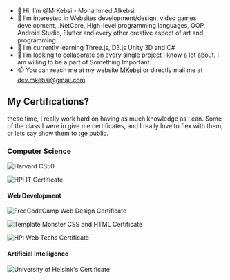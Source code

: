 - 👋 Hi, I’m @MrKebsi - Mohammed Alkebsi
- 👀 I’m interested in Websites 
development/design, video games development,
.NetCore, High-level programming languages, 
OOP, Android Studio, Flutter and every other
creative aspect of art and programming. 
- 🌱 I’m currently learning Three.js, D3.js
Unity 3D and C#
- 💞️ I’m looking to collaborate on every single
project I know a lot about. I am willing to be a part
of Something Important. 
- 📫 You can reach me at my website
[MKebsi](https://mrkebsi.github.io/) or
directly mail me at [dev.mkebsi@gmail.com](mailto:dev.mkebsi@gmail.co)

## My Certifications?
these time, I really work hard on having as much knowledge as I can. Some of the class I were in give me certificates, and I really love to flex with them, or lets say show them to tge public.

### Computer Science

![Harvard CS50](https://github.com/MrKebsi/MrKebsi/blob/c1e31c82659a41506ced0244d37407c0e574c12c/CS50x.png)

![HPI IT Certificate](https://github.com/MrKebsi/MrKebsi/blob/afc51f9559c2ca1b14559342bc6f75c29c2f6bf4/Information%20Service%20Engineering%20-%20Open%20HPI.jpg)

#### Web Development

![FreeCodeCamp Web Design Certificate](https://github.com/MrKebsi/MrKebsi/blob/afc51f9559c2ca1b14559342bc6f75c29c2f6bf4/FreeCodeCamp%20Responsive%20Web%20Design%20Certification.jpg)

![Template Monster CSS and HTML Certificate](https://github.com/MrKebsi/MrKebsi/blob/afc51f9559c2ca1b14559342bc6f75c29c2f6bf4/TemplateMonsterCertification.jpg)

![HPI Web Techs Certificate](https://github.com/MrKebsi/MrKebsi/blob/afc51f9559c2ca1b14559342bc6f75c29c2f6bf4/Web%20Technologies%20-%20Open%20HPI.jpg)

#### Artificial Intelligence
![University of Helsink's Certificate](https://github.com/MrKebsi/MrKebsi/blob/afc51f9559c2ca1b14559342bc6f75c29c2f6bf4/Elements%20of%20AI%20-%20University%20of%20Helsinki%20Certification.png)

<!---
MrKebsi/MrKebsi is a ✨ special ✨ repository because its `README.md` (this file) appears on your GitHub profile.
You can click the Preview link to take a look at your changes.
--->
